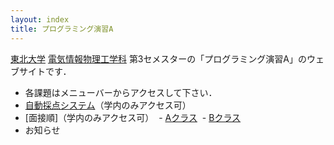```yaml
---
layout: index
title: プログラミング演習A
---
```


[東北大学](http://www.tohoku.ac.jp/) [電気情報物理工学科](http://www.ecei.tohoku.ac.jp/eipe/) 第3セメスターの「プログラミング演習A」のウェブサイトです．

+ 各課題はメニューバーからアクセスして下さい．
+ [自動採点システム](https://www.cl.ecei.tohoku.ac.jp/ppa/)（学内のみアクセス可）
+ [面接順]（学内のみアクセス可）
  - [Aクラス](http://localweb.ecei.tohoku.ac.jp/~enshu25/A%20class.htm)
  - [Bクラス](http://localweb.ecei.tohoku.ac.jp/~enshu25/B%20class.htm)
+ お知らせ
